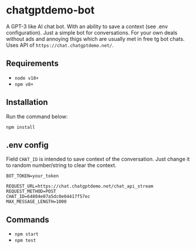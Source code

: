 # chatgptdemo-bot

A GPT-3 like AI chat bot. With an ability to save a context (see .env configuration). Just a simple bot for conversations. For your own deals without ads and annoying thigs which are usually met in free tg bot chats. Uses API of `https://chat.chatgptdemo.net/`. 


## Requirements

- `node v18+`
- `npm v8+`


## Installation

Run the command below:

```
npm install
```

## .env config

Field `CHAT_ID` is intended to save context of the conversation. Just change it to random number/string to clear the context. 

```
BOT_TOKEN=your_token

REQUEST_URL=https://chat.chatgptdemo.net/chat_api_stream
REQUEST_METHOD=POST
CHAT_ID=64804e07a5dc0e04417f57ec
MAX_MESSAGE_LENGTH=1000
```

## Commands

- `npm start`
- `npm test`


